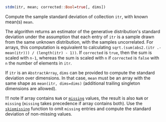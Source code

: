 ```julia
stdm(itr, mean; corrected::Bool=true[, dims])
```

Compute the sample standard deviation of collection `itr`, with known mean(s) `mean`.

The algorithm returns an estimator of the generative distribution's standard deviation under the assumption that each entry of `itr` is a sample drawn from the same unknown distribution, with the samples uncorrelated. For arrays, this computation is equivalent to calculating `sqrt.(sum(abs2.(itr .- mean(itr))) / (length(itr) - 1))`. If `corrected` is `true`, then the sum is scaled with `n-1`, whereas the sum is scaled with `n` if `corrected` is `false` with `n` the number of elements in `itr`.

If `itr` is an `AbstractArray`, `dims` can be provided to compute the standard deviation over dimensions. In that case, `mean` must be an array with the same shape as `mean(itr, dims=dims)` (additional trailing singleton dimensions are allowed).

!!! note
    If array contains `NaN` or [`missing`](@ref) values, the result is also `NaN` or `missing` (`missing` takes precedence if array contains both). Use the [`skipmissing`](@ref) function to omit `missing` entries and compute the standard deviation of non-missing values.

